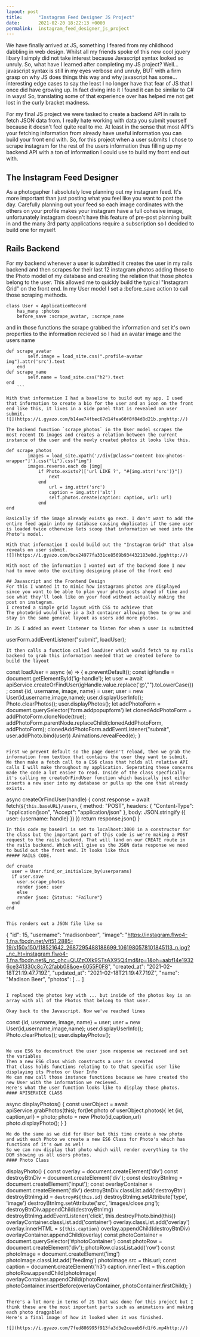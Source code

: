 ```yaml
---
layout: post
title:      "Instagram Feed Designer JS Project"
date:       2021-02-20 18:22:13 +0000
permalink:  instagram_feed_designer_js_project
---
```



We have finally arrived at JS, something I feared from my childhood dabbling in web design. 
Whilst all my friends spoke of this new cool jquery libary I simply did not take interest because Javascript syntax looked so unruly.
So, what have I learned after completing my JS project? Well... javascript syntax is still in my eyes verbose and unruly, BUT with a firm grasp on why JS does things this way and why javascript has some... interesting edge cases to say the least I no longer have that fear of JS that I once did have growing up. In fact diving into it I found it can be similar to C# in ways! So, translating some of that experience over has helped me not get lost in the curly bracket madness.


For my final JS project we were tasked to create a backend API in rails to fetch JSON data from. I really hate working with data you submit yourself because it doesn't feel quite real to me. At least in the sense that most API's your fetching information from already have useful information you can build your front end with. 
So, for this project when a user submits I chose to scrape instagram for the rest of the users information thus filling up my backend API with a ton of information I could use to build my front end out with.

## The Instagram Feed Designer
As a photogapher I absolutely love planning out my instagram feed. It's more important than just posting what you feel like you want to post the day. Carefully planning out your feed so each image cordinates with the others on your profile makes your instagram have a full cohesive image, unfortunately instagram doesn't have this feature of pre-post planning built in and the many 3rd party applications require a subscription so I decided to build one for myself.

## Rails Backend
For my backend whenever a user is submitted it creates the user in my rails backend and then scrapes for their last 12 instagram photos adding those to the Photo model of my database and creating the relation that those photos belong to the user. This allowed me to quickly build the typical "Instagram Grid" on the front end.
In my User model I set a :before_save action to call those scraping methods.
```
class User < ApplicationRecord
    has_many :photos
    before_save :scrape_avatar, :scrape_name
```
and in those functions the scrape grabbed the information and set it's own properties to the information recieved so I had an avatar image and the users name
```
def scrape_avatar
        self.image = load_site.css(".profile-avatar img").attr('src').text
    end
def scrape_name
        self.name = load_site.css("h2").text
end
	```

With that information I had a baseline to build out my app. I used that information to create a bio for the user and an icon on the front end like this, it lives in a side panel that is revealed on user submit.
![](https://i.gyazo.com/b14ae74fbec67d14fea60f8f84d8d21b.pnghttp://)

The backend function `scrape_photos` in the User model scrapes the most recent IG images and creates a relation between the current instance of the user and the newly created photos it looks like this.
```
    def scrape_photos
            images = load_site.xpath('//div[@class="content box-photos-wrapper"]').css("li").css("img")
            images.reverse.each do |img|
                if Photo.exists?(['url LIKE ?', "#{img.attr('src')}"])
                    next
                end
                    url = img.attr('src')
                    caption = img.attr('alt')
                    self.photos.create(caption: caption, url: url)
                end
    end
```
Basically if the image already exists go next. I don't want to add the entire feed again into my database causing duplicates if the same user is loaded twice otherwise lets scoop that information we need into the Photo's model.

With that information I could build out the "Instagram Grid" that also reveals on user submit.
![](https://i.gyazo.com/bce24977fa331ce8569b934432183e0d.jpghttp://)

With most of the information I wanted out of the backend done I now had to move onto the exciting designing phase of the front end

## Javascript and the Frontend Design
For this I wanted it to mimic how instagrams photos are displayed since you want to be able to plan your photo posts ahead of time and see what they'll look like on your feed without actually making the post on instagram.
I created a simple grid layout with CSS to achieve that
The photoGrid would live in a 3x3 container allowing them to grow and stay in the same general layout as users add more photos.

In JS I added an event listener to listen for when a user is submitted
```
userForm.addEventListener("submit", loadUser);
```
It then calls a function called loadUser which would fetch to my rails backend to grab this information needed that we created before to build the layout
```
const loadUser = async (e) => {
    e.preventDefault();
    const igHandle = document.getElementById('ig-handle');
    let user = await apiService.createOrFindUser(igHandle.value.replace('@',"").toLowerCase());
    const {id, username, image, name} = user;
    user = new User(id,username,image,name);
    user.displayUserInfo();
    Photo.clearPhotos();
    user.displayPhotos();
    let addPhotoForm = document.querySelector('form.addpopupform')
    let clonedAddPhotoForm = addPhotoForm.cloneNode(true);
    addPhotoForm.parentNode.replaceChild(clonedAddPhotoForm, addPhotoForm);
    clonedAddPhotoForm.addEventListener("submit", user.addPhoto.bind(user))
    Animations.revealFeed(e);
}
```

First we prevent default so the page doesn't reload, then we grab the information from textbox that contains the user they want to submit.
We then make a fetch call to a ES6 class that holds all relative API calls I will make throughout my application. Seperating these concerns made the code a lot easier to read. Inside of the class specfically it's calling my createOrFindUser function which basically just either inserts a new user into my database or pulls up the one that already exists.
```
async createOrFindUser(handle) {
        const response = await fetch(`${this.baseURL}/users`, {
            method: "POST",
            headers: {
                "Content-Type": "application/json",
                "Accept": "application/json"
            },
            body: JSON.stringify ({
                user: {username: handle}
            })
        })
    return response.json()
    }
```
In this code my baseUrl is set to localhost:3000 in a constructor for the class but the important part of this code is we're making a POST request to the rails backend. That will land on our CREATE route in the rails backend. Which will give us the JSON data response we need to build out the front end. It looks like this
##### RAILS CODE.
```
    def create
      user = User.find_or_initialize_by(userparams)
      if user.save
        user.scrape_photos
        render json: user
        else
        render json: {Status: "Failure"}
      end
    end
```

This renders out a JSON file like so 
```
{
  "id": 15,
  "username": "madisonbeer",
  "image": "https://instagram.flwo4-1.fna.fbcdn.net/v/t51.2885-19/s150x150/118521642_2687295488188699_1061980578101845113_n.jpg?_nc_ht=instagram.flwo4-1.fna.fbcdn.net&_nc_ohc=QUZzOXk9STsAX95Q4md&tp=1&oh=aabf14e19326ce341330c8c7c2fabb08&oe=6055F0F8",
  "created_at": "2021-02-18T21:19:47.719Z",
  "updated_at": "2021-02-18T21:19:47.719Z",
  "name": "Madison Beer",
  "photos": [ ... ]
```

I replaced the photos key with ... but inside of the photos key is an array with all of the Photos that belong to that user.

Okay back to the Javascript. Now we've reached lines
```
const {id, username, image, name} = user;
    user = new User(id,username,image,name);
    user.displayUserInfo();
    Photo.clearPhotos();
    user.displayPhotos();
```

We use ES6 to deconstruct the user json response we recieved and set the variables
Then a new ES6 class which constructs a user is created
That class holds functions relating to to that specific user like displaying its Photos or User Info
We can now call those instance functions because we have created the new User with the information we recieved.
Here's what the user function looks like to display those photos.
#### APISERVICE CLASS
```
async displayPhotos() {
        const userObject = await apiService.grabPhotos(this);
        for(let photo of userObject.photos){
                let {id, caption,url} = photo;
                photo = new Photo(id,caption,url)
                photo.displayPhoto();
        }
    }
```
We do the same as we did for User but this time create a new photo
and with each Photo we create a new ES6 Class for Photo's which has functions of it's own as wel!
So we can now display that photo which will render everything to the DOM showing us all users photos.
#### Photo Class
```
displayPhoto() {
        const overlay = document.createElement('div')
        const destroyBtnDiv = document.createElement('div');
        const destroyBtnImg = document.createElement('input');
        const overlayContainer = document.createElement('div')
        destroyBtnDiv.classList.add('destroyBtn')
        destroyBtnImg.id = `destroy#${this.id}`
        destroyBtnImg.setAttribute('type', 'image')
        destroyBtnImg.setAttribute('src', 'images/close.png');
        destroyBtnDiv.appendChild(destroyBtnImg)
        destroyBtnImg.addEventListener('click', this.destroyPhoto.bind(this))
        overlayContainer.classList.add('container')
        overlay.classList.add('overlay')
        overlay.innerHTML = `${this.caption}`
        overlay.appendChild(destroyBtnDiv)
        overlayContainer.appendChild(overlay)
        const photoContainer = document.querySelector('#photoContainer')
        const photoRow = document.createElement('div');
        photoRow.classList.add('row')
        const photoImage = document.createElement('img')
        photoImage.classList.add('feedImg')
        photoImage.src = this.url;
        const caption = document.createElement('h3')
        caption.innerText = this.caption
        photoRow.appendChild(photoImage)
        overlayContainer.appendChild(photoRow)
        photoContainer.insertBefore(overlayContainer, photoContainer.firstChild);
    }
```

There's a lot more in terms of JS that was done for this project but I think these are the most important parts such as animations and making each photo draggable!
Here's a final image of how it looked when it was finished.

![](https://i.gyazo.com/7fed806995f913fa3d3e2ceaeb5fd1f6.mp4http://)

